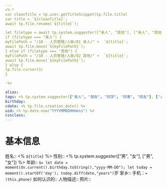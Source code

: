 ```yaml
---
<%-*
var cleanTitle = tp.user.getTitleSnippet(tp.file.title) 
var title = `${cleanTitle}`;
await tp.file.rename(`${title}`);

let filetype = await tp.system.suggester(["亲人", "其他"], ["亲人", "其他"], false, "Which template do you want to use?") 
if (filetype === "亲人") { 
myFilePath = "/10 - 人员管理/人脉/01 亲人/" +  `${title}`;
await tp.file.move(`${myFilePath}`);
} else if (filetype === "其他") { 
myFilePath = "/10 - 人员管理/人脉/02 其他/" +  `${title}`;
await tp.file.move(`${myFilePath}`);
} else { 
tp.file.cursor(1)
}

-%>

alias: 
tags: <% tp.system.suggester(["亲人", "朋友", "同学", "同事", "网友"], ["人脉/亲人", "人脉/朋友", "人脉/同学", "人脉/同事", "人脉/网友"]) %>
birthday: 
cdate: <% tp.file.creation_date() %>
uid: <% tp.date.now("YYYYMMDDHHmmss") %> 
cssclass: 
---
```


# 基本信息
姓名:: <% `${title}` %>
性别:: <% tp.system.suggester(["男", "女"], ["男", "女"]) %>
年龄:: `$= let date = moment(dv.current().birthday.toString(),"yyyy-MM-DD"); let today = moment().startOf('day'); today.diff(date,"years")`岁
家乡::
手机：`=(this.phone)`
如何认识的:: 
人物描述:: 
照片:: 




